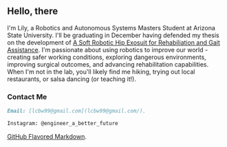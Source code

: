 
## Hello, there 
I'm Lily, a Robotics and Autonomous Systems Masters Student at Arizona State University. I'll be graduating in December having defended my thesis on the development of [A Soft Robotic Hip Exosuit for Rehabiliation and Gait Assistance](https://www.researchgate.net/project/Hip-Exosuit-for-Gait-Rehabilitation/). I'm passionate about using robotics to improve our world - creating safer working conditions, exploring dangerous environments, improving surgical outcomes, and advancing rehabilitation capabilities. 
When I'm not in the lab, you'll likely find me hiking, trying out local restaurants, or salsa dancing (or teaching it!).

### Contact Me 
```markdown
Email: [lcbw99@gmail.com](lcbw99@gmail.com/).

Instagram: @engineer_a_better_future 

```

 [GitHub Flavored Markdown](https://guides.github.com/features/mastering-markdown/).
